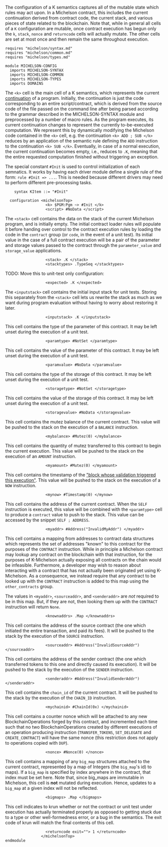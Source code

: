 The configuration of a K semantics captures all of the mutable state which rules
may act upon. In a Michelson contract, this includes the current continuation
derived from contract code, the current stack, and various pieces of state
related to the blockchain. Note that, while in general all cells of a `K`
configuration are mutable, once contract execution has begun only the `k`,
`stack`, `nonce` and `returncode` cells will actually mutate. The other cells
are set at most once and then remain the same throughout execution.

```k
requires "michelson/syntax.md"
requires "michelson/common.md"
requires "michelson/types.md"

module MICHELSON-CONFIG
  imports MICHELSON-SYNTAX
  imports MICHELSON-COMMON
  imports MICHELSON-TYPES
  imports DOMAINS
```

The `<k>` cell is the main cell of a K semantics, which represents the current
[continuation](https://en.wikipedia.org/wiki/Continuation) of a program.
Initially, the continuation is just the code corresponding to an entire
script/contract, which is derived from the source code of the file passed on the
command line after being parsed according to the grammar described in the
MICHELSON-SYNTAX module and preprocessed by a number of macro rules. As the
program executes, its current continuation changes to represent the currently
to-be-executed computation. We represent this by dynamically modifying the
Michelson code contained in the `<k>` cell, e.g. the continuation
`<k> ADD ; SUB </k>` reduces by an application of the semantic rule defining the
`ADD` instruction to the continuation `<k> SUB </k>`. Eventually, in case of a
normal execution, the current continuation becomes empty, i.e., reduces to `.K`,
meaning that the entire requested computation finished without triggering an
exception.

The special constant `#Init` is used to control initialization of each
semnatics. It works by having each driver module define a single rule of the
form: `rule #Init => ...`. This is needed because different drivers may need to
perform different pre-processing tasks.

```k
    syntax KItem ::= "#Init"
```

```k
  configuration <michelsonTop>
                  <k> $PGM:Pgm ~> #Init </k>
                  <script> #NoData </script>
```

The `<stack>` cell contains the data on the stack of the current Michelson
program, and is initially empty. The initial contract loader rules will populate
it before handing over control to the contract execution rules by loading the
code in the `contract` group (or `code`, in the event of a unit test). Its
initial value in the case of a full contract execution will be a pair of the
parameter and storage values passed to the contract through the
`parameter_value` and `storage_value` applications.

```k
                  <stack> .K </stack>
                  <stacktypes> .TypeSeq </stacktypes>
```

TODO: Move this to unit-test only configuration:

```k
                  <expected> .K </expected>
```

The `<inputstack>` cell contains the initial input stack for unit tests. Storing
this separately from the `<stack>` cell lets us rewrite the stack as much as we
want during program evaluation without having to worry about restoring it later.

```k
                  <inputstack> .K </inputstack>
```

This cell contains the type of the parameter of this contract. It may be left
unset during the execution of a unit test.

```k
                  <paramtype> #NotSet </paramtype>
```

This cell contains the value of the parameter of this contract. It may be left
unset during the execution of a unit test.

```k
                  <paramvalue> #NoData </paramvalue>
```

This cell contains the type of the storage of this contract. It may be left
unset during the execution of a unit test.

```k
                  <storagetype> #NotSet </storagetype>
```

This cell contains the value of the storage of this contract. It may be left
unset during the execution of a unit test.

```k
                  <storagevalue> #NoData </storagevalue>
```

This cell contains the mutez balance of the current contract. This value will be
pushed to the stack on the execution of a `BALANCE` instruction.

```k
                  <mybalance> #Mutez(0) </mybalance>
```

This cell contains the quantity of mutez transferred to this contract to begin
the current execution. This value will be pushed to the stack on the execution
of an `AMOUNT` instruction.

```k
                  <myamount> #Mutez(0) </myamount>
```

This cell contains the timestamp of the ["block whose validation triggered this
execution"](https://tezos.gitlab.io/whitedoc/michelson.html). This value will be
pushed to the stack on the execution of a `NOW` instruction.

```k
                  <mynow> #Timestamp(0) </mynow>
```

This cell contains the address of the current contract. When the `SELF`
instruction is executed, this value will be combined with the `<paramtype>` cell
to produce a `contract` value to push to the stack. This value can be accessed
by the snippet `SELF ; ADDRESS`.

[//]: # (Note that next proposal will probably add a SELF_ADDRESS instruction for this: https://gitlab.com/cryptiumlabs/tezos/-/merge_requests/75)

```k
                  <myaddr> #Address("InvalidMyAddr") </myaddr>
```

This cell contains a mapping from addresses to contract data structures which
represents the set of addresses "known" to this contract for the purposes of the
`CONTRACT` instruction. While in principle a Michelson contract may lookup any
contract on the blockchain with that instruction, for the purposes of
K-Michelson actually exposing all contracts on the chain would be infeasible.
Furthermore, a developer may wish to reason about interacting with a contract
that has not actually been originated yet using K-Michelson. As a consequence,
we instead require that any contract to be looked up with the `CONTRACT`
instruction is added to this map using the `other_contracts` group.

The values in `<myaddr>`, `<sourceaddr>`, and `<senderaddr>` are *not* required
to be in this map. But, if they are not, then looking them up with the
`CONTRACT` instruction will return `None`.

```k
                  <knownaddrs> .Map </knownaddrs>
```

This cell contains the address of the source contract (the one which initiated
the entire transaction, and paid its fees). It will be pushed to the stack by
the execution of the `SOURCE` instruction.

```k
                  <sourceaddr> #Address("InvalidSourceAddr") </sourceaddr>
```

This cell contains the address of the sender contract (the one which transferred
tokens to this one and directly caused its execution). It will be pushed to the
stack by the execution of the `SENDER` instruction.

```k
                  <senderaddr> #Address("InvalidSenderAddr") </senderaddr>
```

This cell contains the `chain_id` of the current contract. It will be pushed to
the stack by the execution of the `CHAIN_ID` instruction.

```k
                  <mychainid> #ChainId(0x) </mychainid>
```

This cell contains a counter nonce which will be attached to any new
BlockchainOperations forged by this contract, and incremented each time such
that no two BlockchainOperations created by different executions of an operation
producing instruction (`TRANSFER_TOKENS`, `SET_DELEGATE` and `CREATE_CONTRACT`)
will have the same nonce (this restriction does not apply to operations copied
with `DUP`).

```k
                  <nonce> #Nonce(0) </nonce>
```

This cell contains a mapping of any `big_map` structures attached to the current
contract, represented by a map of Integers (the `big_map`'s id) to maps). If a
`big_map` is specified by index anywhere in the contract, that index must be set
here. Note that, since big\_maps are immutable in Michelson, this cell is
**not** mutated during execution. Hence, updates to a `big_map` at a given index
will not be reflected.

[//]: # (I find it a bit strange to say that `big_map` are immutable; the purpose of the
UPDATE instruction is really to update the `big_map`; it is however true that the
`big_map` is not updated during the execution but right after execution.)

```k
                  <bigmaps> .Map </bigmaps>
```

This cell indicates to krun whether or not the contract or unit test under
execution has actually terminated properly as opposed to getting stuck due to a
type or other well-formedness error, or a bug in the semantics. The exit code of
krun will match the final contents of this cell.

```k
                  <returncode exit=""> 1 </returncode>
                </michelsonTop>
endmodule
```

